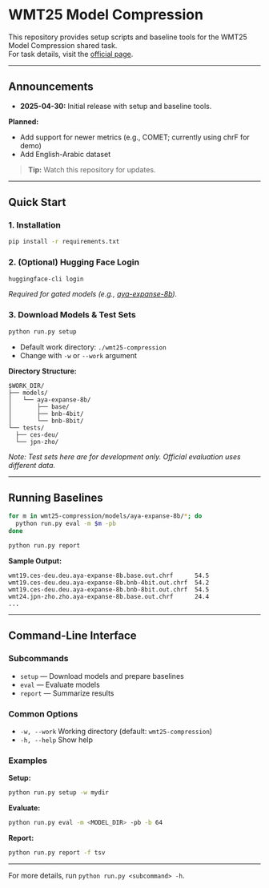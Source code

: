 # WMT25 Model Compression

This repository provides setup scripts and baseline tools for the WMT25 Model Compression shared task.  
For task details, visit the [official page](https://www2.statmt.org/wmt25/model-compression.html).

---

## Announcements

- **2025-04-30:** Initial release with setup and baseline tools.

**Planned:**
- Add support for newer metrics (e.g., COMET; currently using chrF for demo)
- Add English-Arabic dataset

> **Tip:** Watch this repository for updates.

---

## Quick Start

### 1. Installation

```bash
pip install -r requirements.txt
```

### 2. (Optional) Hugging Face Login

```bash
huggingface-cli login
```
*Required for gated models (e.g., [aya-expanse-8b](https://huggingface.co/CohereLabs/aya-expanse-8b)).*

### 3. Download Models & Test Sets

```bash
python run.py setup
```
- Default work directory: `./wmt25-compression`
- Change with `-w` or `--work` argument

**Directory Structure:**
```
$WORK_DIR/
├── models/
│   └── aya-expanse-8b/
│       ├── base/
│       ├── bnb-4bit/
│       └── bnb-8bit/
└── tests/
  ├── ces-deu/
  └── jpn-zho/
```
*Note: Test sets here are for development only. Official evaluation uses different data.*

---

## Running Baselines

```bash
for m in wmt25-compression/models/aya-expanse-8b/*; do
  python run.py eval -m $m -pb
done

python run.py report
```

**Sample Output:**
```
wmt19.ces-deu.deu.aya-expanse-8b.base.out.chrf      54.5
wmt19.ces-deu.deu.aya-expanse-8b.bnb-4bit.out.chrf  54.2
wmt19.ces-deu.deu.aya-expanse-8b.bnb-8bit.out.chrf  54.5
wmt24.jpn-zho.zho.aya-expanse-8b.base.out.chrf      24.4
...
```

---

## Command-Line Interface

### Subcommands

- `setup`   — Download models and prepare baselines
- `eval`    — Evaluate models
- `report`  — Summarize results

### Common Options

- `-w, --work`   Working directory (default: `wmt25-compression`)
- `-h, --help`   Show help

### Examples

**Setup:**
```bash
python run.py setup -w mydir
```

**Evaluate:**
```bash
python run.py eval -m <MODEL_DIR> -pb -b 64
```

**Report:**
```bash
python run.py report -f tsv
```

---

For more details, run `python run.py <subcommand> -h`.
